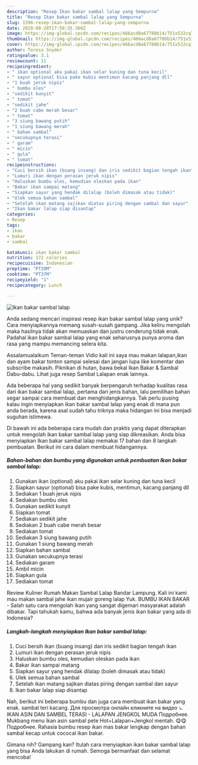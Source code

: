 ```yaml
---
description: "Resep Ikan bakar sambal lalap yang Sempurna"
title: "Resep Ikan bakar sambal lalap yang Sempurna"
slug: 1596-resep-ikan-bakar-sambal-lalap-yang-sempurna
date: 2020-08-28T17:50:35.360Z
image: https://img-global.cpcdn.com/recipes/466acd8a67780b14/751x532cq70/ikan-bakar-sambal-lalap-foto-resep-utama.jpg
thumbnail: https://img-global.cpcdn.com/recipes/466acd8a67780b14/751x532cq70/ikan-bakar-sambal-lalap-foto-resep-utama.jpg
cover: https://img-global.cpcdn.com/recipes/466acd8a67780b14/751x532cq70/ikan-bakar-sambal-lalap-foto-resep-utama.jpg
author: Teresa Snyder
ratingvalue: 3.1
reviewcount: 11
recipeingredient:
- " ikan optional aku pakai ikan selar kuning dan tuna kecil"
- " sayur optional bisa pake kubis mentimun kacang panjang dll"
- "1 buah jeruk nipis"
- " bumbu oles"
- "sedikit kunyit"
- " tomat"
- "sedikit jahe"
- "2 buah cabe merah besar"
- " tomat"
- "3 siung bawang putih"
- "1 siung bawang merah"
- " bahan sambal"
- "secukupnya terasi"
- " garam"
- " micin"
- " gula"
- " tomat"
recipeinstructions:
- "Cuci bersih ikan (buang insang) dan iris sedikit bagian tengah ikan"
- "Lumuri ikan dengan perasan jeruk nipis"
- "Haluskan bumbu oles, kemudian oleskan pada ikan"
- "Bakar ikan sampai matang"
- "Siapkan sayur yang hendak dilalap (boleh dimasak atau tidak)"
- "Ulek semua bahan sambal"
- "Setelah ikan matang sajikan diatas piring dengan sambal dan sayur"
- "Ikan bakar lalap siap disantap"
categories:
- Resep
tags:
- ikan
- bakar
- sambal

katakunci: ikan bakar sambal 
nutrition: 172 calories
recipecuisine: Indonesian
preptime: "PT20M"
cooktime: "PT37M"
recipeyield: "1"
recipecategory: Lunch

---
```



![Ikan bakar sambal lalap](https://img-global.cpcdn.com/recipes/466acd8a67780b14/751x532cq70/ikan-bakar-sambal-lalap-foto-resep-utama.jpg)

Anda sedang mencari inspirasi resep ikan bakar sambal lalap yang unik? Cara menyiapkannya memang susah-susah gampang. Jika keliru mengolah maka hasilnya tidak akan memuaskan dan justru cenderung tidak enak. Padahal ikan bakar sambal lalap yang enak seharusnya punya aroma dan rasa yang mampu memancing selera kita.

Assalamualaikum Teman-teman Vidio kali ini saya mau makan lalapan,ikan dan ayam bakar tonton sampai selesai dan jangan lupa like komentar dan subscribe makasih. Piknikan di hutan, bawa bekal Ikan Bakar &amp; Sambal Dabu-dabu. Lihat juga resep Sambal Lalapan enak lainnya.

Ada beberapa hal yang sedikit banyak berpengaruh terhadap kualitas rasa dari ikan bakar sambal lalap, pertama dari jenis bahan, lalu pemilihan bahan segar sampai cara membuat dan menghidangkannya. Tak perlu pusing kalau ingin menyiapkan ikan bakar sambal lalap yang enak di mana pun anda berada, karena asal sudah tahu triknya maka hidangan ini bisa menjadi suguhan istimewa.


Di bawah ini ada beberapa cara mudah dan praktis yang dapat diterapkan untuk mengolah ikan bakar sambal lalap yang siap dikreasikan. Anda bisa menyiapkan Ikan bakar sambal lalap memakai 17 bahan dan 8 langkah pembuatan. Berikut ini cara dalam membuat hidangannya.

<!--inarticleads1-->

##### Bahan-bahan dan bumbu yang digunakan untuk pembuatan Ikan bakar sambal lalap:

1. Gunakan  ikan (optional) aku pakai ikan selar kuning dan tuna kecil
1. Siapkan  sayur (optional) bisa pake kubis, mentimun, kacang panjang dll
1. Sediakan 1 buah jeruk nipis
1. Sediakan  bumbu oles
1. Gunakan sedikit kunyit
1. Siapkan  tomat
1. Sediakan sedikit jahe
1. Sediakan 2 buah cabe merah besar
1. Sediakan  tomat
1. Sediakan 3 siung bawang putih
1. Gunakan 1 siung bawang merah
1. Siapkan  bahan sambal
1. Gunakan secukupnya terasi
1. Sediakan  garam
1. Ambil  micin
1. Siapkan  gula
1. Sediakan  tomat


Review Kuliner Rumah Makan Sambal Lalap Bandar Lampung. Kali ini kami mau makan sambal jahe ikan mujair goreng lalap Yuk. BUMBU IKAN BAKAR - Salah satu cara mengolah ikan yang sangat digemari masyarakat adalah dibakar. Tapi tahukah kamu, bahwa ada banyak jenis ikan bakar yang ada di Indonesia? 

<!--inarticleads2-->

##### Langkah-langkah menyiapkan Ikan bakar sambal lalap:

1. Cuci bersih ikan (buang insang) dan iris sedikit bagian tengah ikan
1. Lumuri ikan dengan perasan jeruk nipis
1. Haluskan bumbu oles, kemudian oleskan pada ikan
1. Bakar ikan sampai matang
1. Siapkan sayur yang hendak dilalap (boleh dimasak atau tidak)
1. Ulek semua bahan sambal
1. Setelah ikan matang sajikan diatas piring dengan sambal dan sayur
1. Ikan bakar lalap siap disantap


Nah, berikut ini beberapa bumbu dan juga cara membuat ikan bakar yang enak. sambal teri kacang. Для просмотра онлайн кликните на видео ⤵. IKAN ASIN DAN SAMBEL TERASI - LALAPAN JENGKOL MUDA Подробнее. Mukbang menu ikan asin sambal pete Hot+Lalapan+Jengkol mentah. 😋😋 Подробнее. Rahasia bumbu resep ikan mas bakar lengkap dengan bahan sambal kecap untuk cococal ikan bakar. 

Gimana nih? Gampang kan? Itulah cara menyiapkan ikan bakar sambal lalap yang bisa Anda lakukan di rumah. Semoga bermanfaat dan selamat mencoba!
